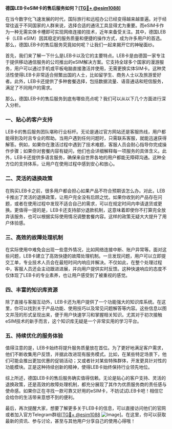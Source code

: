 **德国LEB卡eSIM卡的售后服务如何？[[TG💪+ @esim1088](https://t.me/s/esim1088)]**

在当今数字化飞速发展的时代，国际旅行和远程办公已经变得越来越普遍。对于经常往返于不同国家的人群来说，选择合适的通讯工具显得尤为重要。而eSIM卡作为一种无需实体卡槽即可实现网络连接的技术，近年来备受关注。其中，德国LEB卡（LEB eSIM）因其稳定的服务质量和便捷的操作方式，成为许多用户的首选。那么，德国LEB卡的售后服务究竟如何呢？让我们一起来揭开它的神秘面纱。

首先，我们来了解一下什么是LEB卡以及它的主要特点。LEB卡是由德国一家专注于提供移动通信服务的公司推出的eSIM解决方案。它支持全球多个国家的漫游服务，用户可以通过手机或平板电脑直接激活并使用，无需更换实体SIM卡。这种灵活性使得LEB卡非常适合频繁出国的人士，比如留学生、商务人士以及旅游爱好者。此外，LEB卡还提供了多种套餐选择，包括数据流量、语音通话和短信服务，满足了不同用户的需求。

那么，德国LEB卡的售后服务到底有哪些亮点呢？我们可以从以下几个方面进行深入分析。

### **一、贴心的客户支持**

LEB卡的售后服务团队堪称行业标杆。无论是通过官方网站还是客服热线，用户都能得到及时且专业的帮助。当用户遇到任何问题时，只需联系客服，就能迅速获得解答。例如，如果你在激活过程中遇到了技术难题，客服人员会耐心指导你完成操作步骤；如果你对套餐内容有疑问，他们也会详细解释每一项服务的具体含义。此外，LEB卡还提供多语言服务，确保来自世界各地的用户都能无障碍沟通。这种全方位的支持体系，让用户在使用过程中感到安心和放心。

### **二、灵活的退换政策**

在购买LEB卡之前，很多用户都会担心如果产品不符合预期该怎么办。对此，LEB卡推出了灵活的退换政策，让用户完全没有后顾之忧。如果你收到的产品存在问题，或者在使用过程中发现不适合自己的需求，可以在规定时间内申请退货或更换。更值得一提的是，LEB卡还支持部分退款机制，这意味着即使你不打算完全放弃该服务，也可以根据实际使用情况调整套餐内容。这样的政策无疑大大提升了用户体验感。

### **三、高效的故障处理机制**

在实际使用中难免会出现一些意外情况，比如网络连接中断、账户异常等。面对这些问题，LEB卡建立了高效快捷的故障处理机制。一旦发现问题，用户可以立即提交工单，专业技术人员会在最短时间内响应并解决。不仅如此，在整个处理过程中，客服人员还会主动跟进进展，并向用户提供实时反馈。这种快速响应的态度不仅体现了LEB卡的专业素养，也让用户感受到了被重视的感觉。

### **四、丰富的知识库资源**

除了直接与客服互动外，LEB卡还为用户提供了一个功能强大的知识库系统。在这里，你可以找到关于产品功能、使用技巧以及常见问题解答等内容。这些信息以图文并茂的形式呈现出来，便于用户快速学习和掌握相关知识。尤其对于初次接触eSIM技术的新手而言，这个知识库无疑是一个非常实用的学习平台。

### **五、持续优化的服务体验**

值得注意的是，LEB卡始终将提升服务质量放在首位。为了更好地满足客户需求，他们不断收集用户反馈，并据此改进现有服务模式。比如，在某些特定场景下，他们可能会推出更加优惠的促销活动；又或者针对某些特殊群体，开发更具针对性的功能模块。正是这种持续创新的精神，使得LEB卡始终保持行业领先地位。

综上所述，德国LEB卡的售后服务确实值得信赖。无论是贴心的客户支持、灵活的退换政策，还是高效的故障处理机制，都充分展现了其作为优质服务商的责任感与使命感。如果你正在寻找一款可靠又好用的eSIM卡，不妨试试LEB卡吧！相信它会给你的生活带来意想不到的便利。

最后，再次提醒大家，想要了解更多关于LEB卡的信息，可以直接访问他们的官网或者加入官方Telegram群组[[TG💪+ @esim1088](https://t.me/s/esim1088) ![Image](https://i.postimg.cc/4NQfJmqS/Snipaste-2025-05-13-00-14-12.png)]。在这里，你可以获取最新的资讯、参与讨论，甚至与其他用户分享自己的使用心得哦！